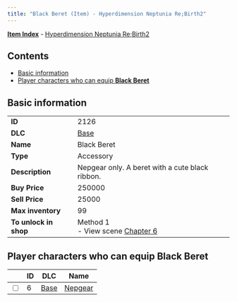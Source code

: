 ```yaml
---
title: "Black Beret (Item) - Hyperdimension Neptunia Re;Birth2"
---
```


[**Item Index**](/neptunia/rb2/item/index.html) - [Hyperdimension Neptunia Re;Birth2](/neptunia/rb2)

## Contents

- [Basic information](#basic-information)
- [Player characters who can equip **Black Beret**](#player-characters-who-can-equip-black-beret)

## Basic information

|   |   |
| -- | -- |
| **ID** | 2126 |
| **DLC** | [Base](/neptunia/rb2/dlc/0-base.html) |
| **Name** | Black Beret |
| **Type** | Accessory |
| **Description** | Nepgear only. A beret with a cute black ribbon. |
| **Buy Price** | 250000 |
| **Sell Price** | 25000 |
| **Max inventory** | 99 |
| **To unlock in shop** | Method 1<br />- View scene [Chapter 6](/neptunia/rb2/scene/0-401-chapter-6.html) |

## Player characters who can equip **Black Beret**

|    | ID | DLC | Name |
| -- | -- | --- | ---- |
| <input type="checkbox" id="rb2-player-0-6" class="trackbox" /> | 6 | [Base](/neptunia/rb2/dlc/0-base.html) | [Nepgear](/neptunia/rb2/player/0-6-nepgear.html) |